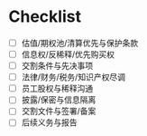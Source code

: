 # Checklist

- [ ] 估值/期权池/清算优先与保护条款
- [ ] 信息权/反稀释/优先购买权
- [ ] 交割条件与先决事项
- [ ] 法律/财务/税务/知识产权尽调
- [ ] 员工股权与稀释沟通
- [ ] 披露/保密与信息隔离
- [ ] 交割文件与签署/备案
- [ ] 后续义务与报告
